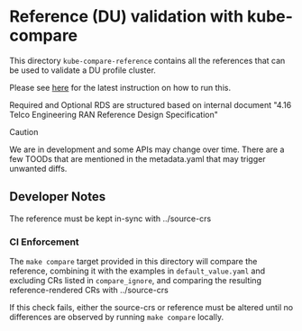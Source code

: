 # Reference (DU) validation with kube-compare

This directory `kube-compare-reference` contains all the references that can be used to validate a DU profile cluster. 

Please see [here](https://github.com/openshift/kube-compare/blob/main/docs/image-build.md) for the latest instruction on how to run this.

Required and Optional RDS are structured based on internal document "4.16 Telco Engineering RAN Reference Design Specification"

> [!CAUTION]
> We are in development and some APIs may change over time. There are a few TOODs that are mentioned in the metadata.yaml that may trigger unwanted diffs.

## Developer Notes

The reference must be kept in-sync with ../source-crs

### CI Enforcement

The `make compare` target provided in this directory will compare the
reference, combining it with the examples in `default_value.yaml` and excluding
CRs listed in `compare_ignore`, and comparing the resulting reference-rendered
CRs with ../source-crs

If this check fails, either the source-crs or reference must be altered until
no differences are observed by running `make compare` locally.
